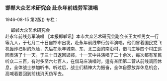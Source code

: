 ### 邯郸大众艺术研究会  赴永年前线劳军演唱

1946-08-15
第2版()
专栏：

　  邯郸大众艺术研究会            
    赴永年前线劳军演唱
    【本报邯郸讯】本市大众艺术研究会副会长王太祥男女一行等九人，于七月二十日自邯市出发，赴永年前线举行劳军演唱。他们冒着国民党飞机轰炸扫射的危险，先后在永年城南、东、北三面的南沿村，借马庄等四个村庄巡回表演了十一天。于三十日返回邯郸，十一天中共演唱了二十余次，每次都有军民听众二三百，有时多至六七百人，在借马庄演唱时，适有某团第二营从前线调回休息，全体战士参加听书，听过后，战士们精神大为振奋，全体自愿放弃休息机会，高喊着要回到前线消灭伪军去。
